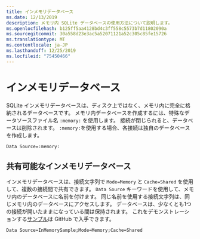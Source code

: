 ```yaml
---
title: インメモリデータベース
ms.date: 12/13/2019
description: メモリ内 SQLite データベースの使用方法について説明します。
ms.openlocfilehash: b125ff5aa4128bd4c3ff558c5573b7d11802090a
ms.sourcegitcommit: 30a558d23e3ac5a52071121a52c305c85fe15726
ms.translationtype: MT
ms.contentlocale: ja-JP
ms.lasthandoff: 12/25/2019
ms.locfileid: "75450466"
---
```

# <a name="in-memory-databases"></a>インメモリデータベース

SQLite インメモリデータベースは、ディスク上ではなく、メモリ内に完全に格納されるデータベースです。 メモリ内データベースを作成するには、特殊なデータソースファイル名 `:memory:` を使用します。 接続が閉じられると、データベースは削除されます。 `:memory:`を使用する場合、各接続は独自のデータベースを作成します。

```ConnectionString
Data Source=:memory:
```

## <a name="shareable-in-memory-databases"></a>共有可能なインメモリデータベース

インメモリデータベースは、接続文字列で `Mode=Memory` と `Cache=Shared` を使用して、複数の接続間で共有できます。 `Data Source` キーワードを使用して、メモリ内のデータベースに名前を付けます。 同じ名前を使用する接続文字列は、同じメモリ内のデータベースにアクセスします。 データベースは、少なくとも1つの接続が開いたままになっている間は保持されます。 これをデモンストレーションする[サンプル](https://github.com/dotnet/samples/blob/master/samples/snippets/standard/data/sqlite/InMemorySample/Program.cs)は GitHub で入手できます。

```ConnectionString
Data Source=InMemorySample;Mode=Memory;Cache=Shared
```
